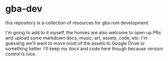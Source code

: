 # gba-dev
this repository is a collection of resources for gba rom development.

I'm going to add to it myself, the homies are also welcome to open up PRs and upload some markdown docs, music, art, assets, code, etc. I'm guessing we'll want to move most of the assets to Google Drive or something better. I'll keep my docs and code here though because version control is nice.
